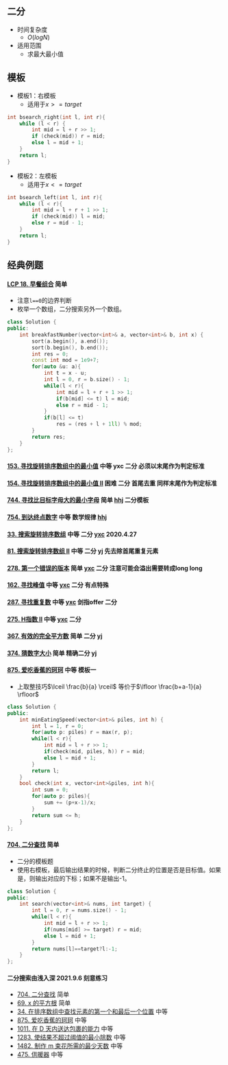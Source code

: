 ## 二分

-   时间复杂度
    -   $O(logN)$
-   适用范围
    -   求最大最小值

## 模板

-   模板1：右模板
    -   适用于$x >= target$

```cpp
int bsearch_right(int l, int r){
    while (l < r) {
        int mid = l + r >> 1;
        if (check(mid)) r = mid;
        else l = mid + 1;
    }
    return l;
}
```

-   模板2：左模板
    -   适用于$x <= target$

```cpp
int bsearch_left(int l, int r){
    while (l < r){
        int mid = l + r + 1 >> 1;
        if (check(mid)) l = mid;
        else r = mid - 1;
    }
    return l;
}
```



## 经典例题

#### [LCP 18. 早餐组合](https://leetcode-cn.com/problems/2vYnGI/) 简单

-   注意`l==0`的边界判断
-   枚举一个数组，二分搜索另外一个数组。

```cpp
class Solution {
public:
    int breakfastNumber(vector<int>& a, vector<int>& b, int x) {
        sort(a.begin(), a.end());
        sort(b.begin(), b.end());
        int res = 0;
        const int mod = 1e9+7;
        for(auto &u: a){
            int t = x - u;
            int l = 0, r = b.size() - 1;
            while(l < r){
                int mid = l + r + 1 >> 1;
                if(b[mid] <= t) l = mid;
                else r = mid - 1;
            }
            if(b[l] <= t)
                res = (res + l + 1ll) % mod;
        }
        return res;
    }
};
```



#### [153. 寻找旋转排序数组中的最小值](https://leetcode-cn.com/problems/find-minimum-in-rotated-sorted-array/) 中等 yxc 二分 必须以末尾作为判定标准 

#### [154. 寻找旋转排序数组中的最小值 II](https://leetcode-cn.com/problems/find-minimum-in-rotated-sorted-array-ii/) 困难 二分 首尾去重 同样末尾作为判定标准

#### [744. 寻找比目标字母大的最小字母](https://leetcode-cn.com/problems/find-smallest-letter-greater-than-target/) 简单 [hhj](https://www.bilibili.com/video/av31808790) 二分模板

#### [754. 到达终点数字](https://leetcode-cn.com/problems/reach-a-number/) 中等 数学规律 [hhj](https://www.bilibili.com/video/av31621072) 

#### [33. 搜索旋转排序数组](https://leetcode-cn.com/problems/search-in-rotated-sorted-array/) 中等 二分 [yxc](https://www.bilibili.com/video/av59202632)  2020.4.27

#### [81. 搜索旋转排序数组 II](https://leetcode-cn.com/problems/search-in-rotated-sorted-array-ii/) 中等 二分 yj 先去除首尾重复元素

#### [278. 第一个错误的版本](https://leetcode-cn.com/problems/first-bad-version/) 简单 [yxc](https://www.bilibili.com/video/av59202632) 二分 注意可能会溢出需要转成long long

#### [162. 寻找峰值](https://leetcode-cn.com/problems/find-peak-element/) 中等 [yxc](https://www.bilibili.com/video/av59202632) 二分 有点特殊

#### [287. 寻找重复数](https://leetcode-cn.com/problems/find-the-duplicate-number/) 中等 [yxc](https://www.bilibili.com/video/av59202632) 剑指offer 二分 

#### [275. H指数 II](https://leetcode-cn.com/problems/h-index-ii/) 中等 [yxc](https://www.bilibili.com/video/av59202632) 二分

#### [367. 有效的完全平方数](https://leetcode-cn.com/problems/valid-perfect-square/) 简单 二分 yj

#### [374. 猜数字大小](https://leetcode-cn.com/problems/guess-number-higher-or-lower/) 简单 精确二分 yj

#### [875. 爱吃香蕉的珂珂](https://leetcode-cn.com/problems/koko-eating-bananas/) 中等 模板一

-   上取整技巧$\lceil \frac{b}{a} \rceil$ 等价于$\lfloor \frac{b+a-1}{a} \rfloor$

```cpp
class Solution {
public:
    int minEatingSpeed(vector<int>& piles, int h) {
        int l = 1, r = 0;
        for(auto p: piles) r = max(r, p);
        while(l < r){
            int mid = l + r >> 1;
            if(check(mid, piles, h)) r = mid;
            else l = mid + 1;
        }
        return l;
    }
    bool check(int x, vector<int>&piles, int h){
        int sum = 0;
        for(auto p: piles){
            sum += (p+x-1)/x;
        }
        return sum <= h;
    }
};
```

#### [704. 二分查找](https://leetcode-cn.com/problems/binary-search/) 简单

-   二分的模板题
-   使用右模板，最后输出结果的时候，判断二分终止的位置是否是目标值。如果是，则输出对应的下标；如果不是输出-1。

```c++
class Solution {
public:
    int search(vector<int>& nums, int target) {
        int l = 0, r = nums.size() - 1;
        while(l < r){
            int mid = l + r >> 1;
            if(nums[mid] >= target) r = mid;
            else l = mid + 1;
        }
        return nums[l]==target?l:-1;
    }
};
```

#### 二分搜索由浅入深 2021.9.6 刻意练习

- [704. 二分查找](https://leetcode-cn.com/problems/binary-search/) 简单
- [69. x 的平方根](https://leetcode-cn.com/problems/sqrtx/) 简单
- [34. 在排序数组中查找元素的第一个和最后一个位置](https://leetcode-cn.com/problems/find-first-and-last-position-of-element-in-sorted-array/) 中等
- [875. 爱吃香蕉的珂珂](https://leetcode-cn.com/problems/koko-eating-bananas/) 中等
- [1011. 在 D 天内送达包裹的能力](https://leetcode-cn.com/problems/capacity-to-ship-packages-within-d-days/) 中等
- [1283. 使结果不超过阈值的最小除数](https://leetcode-cn.com/problems/find-the-smallest-divisor-given-a-threshold/) 中等
- [1482. 制作 m 束花所需的最少天数](https://leetcode-cn.com/problems/minimum-number-of-days-to-make-m-bouquets/) 中等
- [475. 供暖器](https://leetcode-cn.com/problems/heaters/) 中等